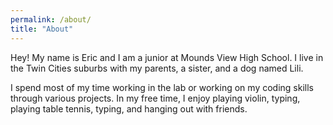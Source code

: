 ```yaml
---
permalink: /about/
title: "About"
---
```


Hey! My name is Eric and I am a junior at Mounds View High School. I live in the Twin Cities suburbs with my parents, a sister, and a dog named Lili.

I spend most of my time working in the lab or working on my coding skills through various projects. In my free time, I enjoy playing violin, typing, playing table tennis, typing, and hanging out with friends.
